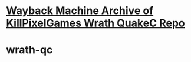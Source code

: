 # [Wayback Machine Archive of KillPixelGames Wrath QuakeC Repo](https://web.archive.org/web/20221025051501/https://github.com/KillPixelGames/wrath-qc)
# wrath-qc
